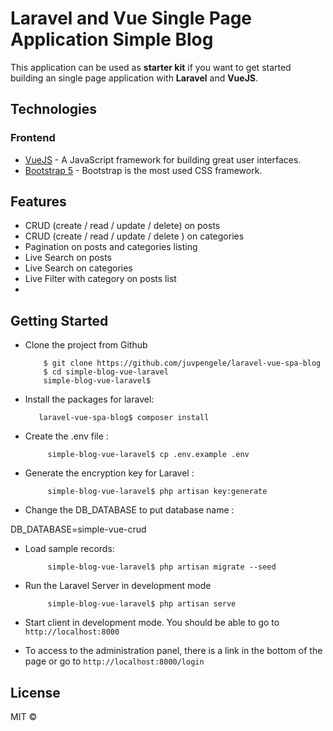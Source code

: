 # Laravel and Vue Single Page Application Simple Blog

This application can be used as **starter kit** if you want to get started building an single page application with **Laravel** 
and **VueJS**. 

## Technologies

### Frontend

* [VueJS](https://fr.vuejs.org/index.html) - A JavaScript framework for building great user interfaces.
* [Bootstrap 5](https://getbootstrap.com) - Bootstrap is the most used CSS framework.


## Features

* CRUD (create / read / update / delete) on posts
* CRUD (create / read / update / delete ) on  categories
* Pagination on posts and categories listing
* Live Search on posts
* Live Search on categories
* Live Filter with category on posts list
* 

## Getting Started

* Clone the project from Github

          $ git clone https://github.com/juvpengele/laravel-vue-spa-blog
          $ cd simple-blog-vue-laravel
          simple-blog-vue-laravel$

* Install the packages for laravel:

         laravel-vue-spa-blog$ composer install
          
* Create the .env file :

           simple-blog-vue-laravel$ cp .env.example .env
        
* Generate the encryption key for Laravel :

           simple-blog-vue-laravel$ php artisan key:generate
        

* Change the DB_DATABASE to put database name :

DB_DATABASE=simple-vue-crud

* Load sample records:

           simple-blog-vue-laravel$ php artisan migrate --seed

* Run the Laravel Server in development mode

           simple-blog-vue-laravel$ php artisan serve

* Start client in development mode. You should be able to go to `http://localhost:8000`

* To access to the administration panel, there is a link in the bottom of the page or go to `http://localhost:8000/login`

## License

MIT © 
